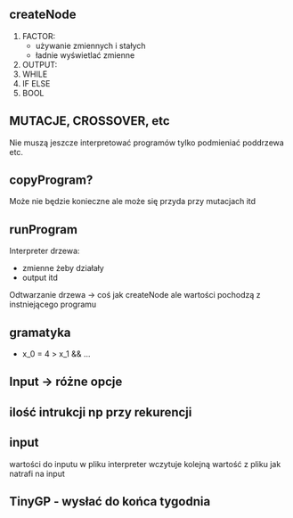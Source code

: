 ## createNode
1. FACTOR:
    - używanie zmiennych i stałych
    - ładnie wyświetlać zmienne
2. OUTPUT:
3. WHILE
4. IF ELSE
5. BOOL

## MUTACJE, CROSSOVER, etc
Nie muszą jeszcze interpretować programów tylko podmieniać poddrzewa etc.

## copyProgram?
Może nie będzie konieczne ale może się przyda przy mutacjach itd

## runProgram
Interpreter drzewa:
- zmienne żeby działały
- output 
itd

Odtwarzanie drzewa -> coś jak createNode ale wartości pochodzą z instniejącego programu

## gramatyka
- x_0 = 4 > x_1 && ...


## Input -> różne opcje

## ilość intrukcji np przy rekurencji 

## input 
wartości do inputu w pliku
interpreter wczytuje kolejną wartość z pliku jak natrafi na input

## TinyGP - wysłać do końca tygodnia
